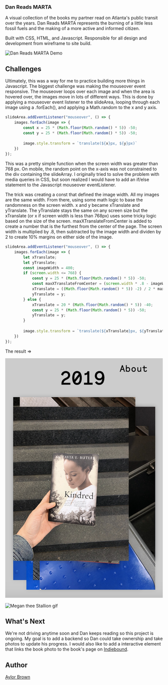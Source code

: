 ### Dan Reads MARTA 
A visual collection of the books my partner read on Atlanta's public transit over the  years. Dan Reads MARTA represents the burning of a little less fossil fuels and the  making of a more active and informed citizen.

Built with CSS, HTML, and Javascript. Responsible for all design and development from wireframe to site build.


![Dan Reads MARTA Demo](gifs/Cbi4LZgplz.gif)

## Challenges 

Ultimately, this was a way for me to practice building more things in Javascript. The biggest challenge was making the mouseover event responsive. The mouseover loops over each image and when the area is hovered over, the images move in lots of different ways. This is done by applying a mouseover event listener to the slideArea, looping through each image using a .forEach(), and applying a Math.random to the x and y axis. 

```javascript 
slideArea.addEventListener("mouseover", () => {
    images.forEach(image => {
        const x = 25 * (Math.floor(Math.random() * 5)) -50;
        const y = 25 * (Math.floor(Math.random() * 5)) -50;

        image.style.transform = `translate(${x}px, ${y}px)`
    })
});
```

This was a pretty simple function when the screen width was greater than 768 px. On mobile, the random point on the x-axis was not constrained to the div containing the slideArray. I originally tried to solve the problem with media queries in CSS, but soon realized I would have to add an if/else statement to the Javascript mouseover eventListener. 

The trick was creating a const that defined the image width. All my images are the same width. From there, using some math logic to base the randomness on the screen width. x and y became xTranslate and yTranslate. The yTranslate stays the same on any screen size but the xTranslate (or x if screen width is less than 768px) uses some tricky logic based on the size of the screen. maxXTranslateFromCenter is added to create a number that is the furthest from the center of the page. The screen width is multiplied by .8, then subtracted by the image width and dividen by 2 to create 10% margins on either side of the image. 


```javascript
slideArea.addEventListener("mouseover", () => {
    images.forEach(image => {
        let xTranslate;
        let yTranslate;
        const imageWidth = 400;
        if (screen.width <= 768) {
            const y = 25 * (Math.floor(Math.random() * 5)) -50;
            const maxXTranslateFromCenter = (screen.width * .8 - imageWidth) / 2;
            xTranslate = ((Math.floor(Math.random() * 5)) -2) / 2 * maxXTranslateFromCenter;
            yTranslate = y;
        } else {
            xTranslate = 20 * (Math.floor(Math.random() * 5)) -40;
            const y = 25 * (Math.floor(Math.random() * 5)) -50;
            yTranslate = y;
        }
        
        image.style.transform = `translate(${xTranslate}px, ${yTranslate}px)`
    })
});
```

The result => 

![Dan Reads MARTA mobile](images/screenshot-mobile.png)

![Megan thee Stallion gif](https://media.giphy.com/media/Q8fYXIL6siCpJlun0i/giphy.gif)




## What's Next 
We're not driving anytime soon and Dan keeps reading so this project is ongoing. My goal is to add a backend so Dan could take ownership and take photos to update his progress. I would also like to add a interactive element that links the book photo to the book's page on [Indiebound](https://www.indiebound.org/).

## Author
[Aylor Brown](http://aylorbrown.com)